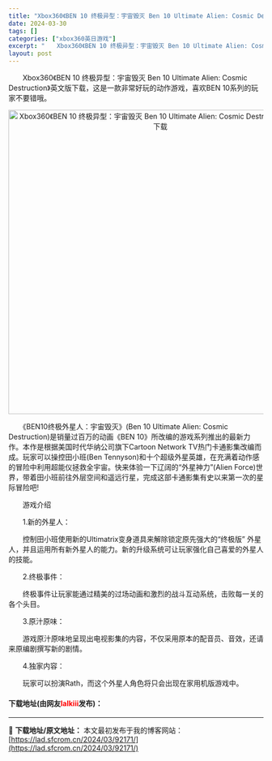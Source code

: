 ```yaml
---
title: "Xbox360《BEN 10 终极异型：宇宙毁灭 Ben 10 Ultimate Alien: Cosmic Destruction》英文版下载"
date: 2024-03-30
tags: []
categories: ["xbox360英日游戏"]
excerpt: "　　Xbox360《BEN 10 终极异型：宇宙毁灭 Ben 10 Ultimate Alien: Cosmic Destruction》英文版下载，这是一款非常好玩的动作游戏，喜欢BEN 10系列的玩家不要错哦。 　　《BEN10终极外星人：宇宙毁灭》(Ben 10 Ultimate Alien:&hellip;"
layout: post
---
```


 <p>　　Xbox360《BEN 10 终极异型：宇宙毁灭 Ben 10 Ultimate Alien: Cosmic Destruction》英文版下载，这是一款非常好玩的动作游戏，喜欢BEN 10系列的玩家不要错哦。</p> <p align="center"><img align="" border="0" src="https://lad.sfcrom.cn/wp-content/uploads/2024/03/20240330_6607de78cb6db.webp" width="600" alt="Xbox360《BEN 10 终极异型：宇宙毁灭 Ben 10 Ultimate Alien: Cosmic Destruction》英文版下载" /></p> <p>　　《BEN10终极外星人：宇宙毁灭》(Ben 10 Ultimate Alien: Cosmic Destruction)是销量过百万的动画《BEN 10》所改编的游戏系列推出的最新力作。本作是根据美国时代华纳公司旗下Cartoon Network TV热门卡通影集改编而成。玩家可以操控田小班(Ben Tennyson)和十个超级外星英雄，在充满着动作感的冒险中利用超能仪拯救全宇宙。快来体验一下辽阔的&ldquo;外星神力&rdquo;(Alien Force)世界，带着田小班前往外层空间和遥远行星，完成这部卡通影集有史以来第一次的星际冒险吧!</p> <p>　　游戏介绍</p> <p>　　1.新的外星人：</p> <p>　　控制田小班使用新的Ultimatrix变身道具来解除锁定原先强大的&ldquo;终极版&rdquo; 外星人，并且运用所有新外星人的能力。新的升级系统可让玩家强化自己喜爱的外星人的技能。</p> <p>　　2.终极事件：</p> <p>　　终极事件让玩家能通过精美的过场动画和激烈的战斗互动系统，击败每一关的各个头目。</p> <p>　　3.原汁原味：</p> <p>　　游戏原汁原味地呈现出电视影集的内容，不仅采用原本的配音员、音效，还请来原编剧撰写新的剧情。</p> <p>　　4.独家内容：</p> <p>　　玩家可以扮演Rath，而这个外星人角色将只会出现在家用机版游戏中。</p> <p><h4>下载地址(由网友<font color="red">lalkiii</font>发布)：</h4></p> 

---
📖 **下载地址/原文地址：** 本文最初发布于我的博客网站：[https://lad.sfcrom.cn/2024/03/92171/](https://lad.sfcrom.cn/2024/03/92171/)
